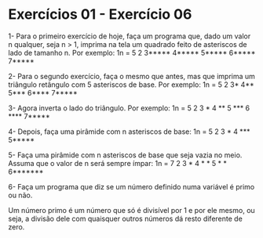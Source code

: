 # Exercícios 01 - Exercício 06

1- Para o primeiro exercício de hoje, faça um programa que, dado um valor n qualquer, seja n > 1, imprima na tela um quadrado feito de asteriscos de lado de tamanho n. Por exemplo:
1n = 5
2
3*****
4*****
5*****
6*****
7*****

2- Para o segundo exercício, faça o mesmo que antes, mas que imprima um triângulo retângulo com 5 asteriscos de base. Por exemplo:
1n = 5
2
3*
4**
5***
6****
7*****

3- Agora inverta o lado do triângulo. Por exemplo:
1n = 5
2
3    *
4   **
5  ***
6 ****
7*****

4- Depois, faça uma pirâmide com n asteriscos de base:
1n = 5
2
3  *
4 ***
5*****

5- Faça uma pirâmide com n asteriscos de base que seja vazia no meio. Assuma que o valor de n será sempre ímpar:
1n = 7
2
3   *
4  * *
5 *   *
6*******

6- Faça um programa que diz se um número definido numa variável é primo ou não.

Um número primo é um número que só é divisível por 1 e por ele mesmo, ou seja, a divisão dele com quaisquer outros números dá resto diferente de zero.